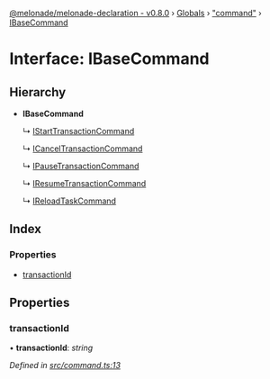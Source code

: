 [@melonade/melonade-declaration - v0.8.0](../README.md) › [Globals](../globals.md) › ["command"](../modules/_command_.md) › [IBaseCommand](_command_.ibasecommand.md)

# Interface: IBaseCommand

## Hierarchy

* **IBaseCommand**

  ↳ [IStartTransactionCommand](_command_.istarttransactioncommand.md)

  ↳ [ICancelTransactionCommand](_command_.icanceltransactioncommand.md)

  ↳ [IPauseTransactionCommand](_command_.ipausetransactioncommand.md)

  ↳ [IResumeTransactionCommand](_command_.iresumetransactioncommand.md)

  ↳ [IReloadTaskCommand](_command_.ireloadtaskcommand.md)

## Index

### Properties

* [transactionId](_command_.ibasecommand.md#transactionid)

## Properties

###  transactionId

• **transactionId**: *string*

*Defined in [src/command.ts:13](https://github.com/devit-tel/melonade-declaration/blob/eb487fd/src/command.ts#L13)*
